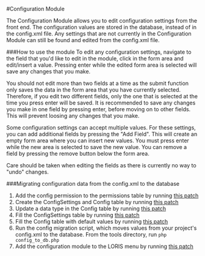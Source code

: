 #Configuration Module

The Configuration Module allows you to edit configuration settings from the front end. The configuration values are stored in the database, instead of in the config.xml file. Any settings that are not currently in the Configuration Module can still be found and edited from the config.xml file.

###How to use the module
To edit any configuration settings, navigate to the field that you'd like to edit in the module, click in the form area and edit/insert a value. Pressing enter while the edited form area is selected will save any changes that you make.

You should not edit more than two fields at a time as the submit function only saves the data in the form area that you have currently selected. Therefore, if you edit two different fields, only the one that is selected at the time you press enter will be saved. It is recommended to save any changes you make in one field by pressing enter, before moving on to other fields. This will prevent loosing any changes that you make.

Some configuration settings can accept multiple values. For these settings, you can add additional fields by pressing the "Add Field". This will create an empty form area where you can insert new values. You must press enter while the new area is selected to save the new value. You can remove a field by pressing the remove button below the form area.

Care should be taken when editing the fields as there is currently no way to "undo" changes.

###Migrating configuration data from the config.xml to the database
1. Add the config permission to the permissions table by running [this patch](https://github.com/aces/Loris-Trunk/blob/master/SQL/2014-08-20-Config_Permissions.sql)
2. Create the ConfigSettings and Config table by running [this patch](https://github.com/aces/Loris-Trunk/blob/master/SQL/2014-08-29-ConfigSettings.sql)
3. Update a data type in the Config table by running [this patch](https://github.com/aces/Loris/blob/master/SQL/2014-09-24-Config_Value_Datatype.sql)
4. Fill the ConfigSettings table by running [this patch](https://github.com/aces/Loris-Trunk/blob/master/SQL/2014-09-25-ConfigToDB.sql)
5. Fill the Config table with default values by running [this patch](https://github.com/aces/Loris-Trunk/blob/master/SQL/2014-09-26-DefaultConfig.sql)
6. Run the config migration script, which moves values from your project's config.xml to the database. From the tools directory, run `php config_to_db.php`
7. Add the configuration module to the LORIS menu by running [this patch](https://github.com/aces/Loris-Trunk/blob/master/SQL/2014-10-02-ConfigMenu.sql)